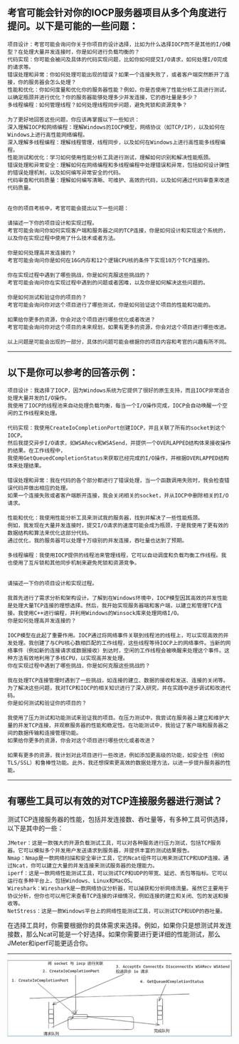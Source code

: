 ## 考官可能会针对你的IOCP服务器项目从多个角度进行提问。以下是可能的一些问题：
    
    项目设计：考官可能会询问你关于你项目的设计选择，比如为什么选择IOCP而不是其他的I/O模型？在处理大量并发连接时，你是如何进行负载均衡的？
    代码实现：你可能会被问及具体的代码实现问题，比如你如何提交I/O请求，如何处理I/O完成的请求等。
    错误处理和异常：你如何处理可能出现的错误？如果一个连接失败了，或者客户端突然断开了连接，你的服务器会怎么处理？
    性能和优化：你如何度量和优化你的服务器性能？例如，你是否使用了性能分析工具进行测试，以确定瓶颈并进行优化？你的服务器能够处理多少并发连接，它的吞吐量是多少？
    多线程编程：如何管理线程？如何处理线程同步问题，避免死锁和资源竞争？
    
    为了更好地回答这些问题，你应该再掌握以下一些知识：
    深入理解IOCP和网络编程：理解Windows的IOCP模型，网络协议（如TCP/IP），以及如何在Windows上进行高性能网络编程。
    深入理解多线程编程：理解线程管理，线程同步，以及如何在Windows上进行高性能多线程编程。
    性能测试和优化：学习如何使用性能分析工具进行测试，理解如何识别和解决性能瓶颈。
    错误处理和异常安全：理解如何在网络编程和多线程编程中处理错误和异常，包括如何设计弹性的错误处理机制，以及如何编写异常安全的代码。
    代码审查和代码质量：理解如何编写清晰、可维护、高效的代码，以及如何通过代码审查来改进代码质量。

##


    在你的项目考核中，考官可能会提出以下一些问题：
    
    请描述一下你的项目设计和实现过程。
    考官可能会询问你如何实现客户端和服务器之间的TCP连接，你是如何设计和实现这个系统的，以及你在实现过程中使用了什么技术或者方法。
    
    你是如何处理高并发连接的？
    考官可能会询问你是如何在16G内存和12个逻辑CPU核的条件下实现10万个TCP连接的。
    
    你在实现过程中遇到了哪些挑战，你是如何克服这些挑战的？
    考官可能会询问你在实现过程中遇到的问题或者困难，以及你是如何解决这些问题的。
    
    你是如何测试和验证你的项目的？
    考官可能会询问你对这个项目进行了哪些测试，你是如何验证这个项目的性能和功能的。
    
    如果给你更多的资源，你会对这个项目进行哪些优化或者改进？
    考官可能会询问你对这个项目的未来规划，如果有更多的资源，你会对这个项目进行哪些改进。
    
    以上问题是可能会出现的一部分，具体的问题可能会根据你的项目内容和考官的兴趣有所不同。

---------------------
## 以下是你可以参考的回答示例：

    项目设计：我选择了IOCP，因为Windows系统为它提供了很好的原生支持，而且IOCP非常适合处理大量并发的I/O操作。
    我使用了IOCP的线程池来自动处理负载均衡，每当一个I/O操作完成，IOCP会自动唤醒一个空闲的工作线程来处理。
    
    代码实现：我使用CreateIoCompletionPort创建IOCP，并且关联了所有的socket到这个IOCP。
    然后我提交异步I/O请求，如WSARecv和WSASend，并提供一个OVERLAPPED结构体来接收操作的结果。在工作线程中，
    我使用GetQueuedCompletionStatus来获取已经完成的I/O操作，并根据OVERLAPPED结构体来处理结果。
    
    错误处理和异常：我在代码的各个部分都进行了错误处理，当一个函数调用失败时，我会检查错误代码并做出相应的处理。
    如果一个连接失败或者客户端断开连接，我会关闭相关的socket，并从IOCP中删除相关的I/O请求。
    
    性能和优化：我使用性能分析工具来测试我的服务器，找到并解决了一些性能瓶颈。
    例如，我发现在大量并发连接时，提交I/O请求的速度可能会成为瓶颈，于是我使用了更有效的数据结构和算法来优化这部分代码。
    通过优化，我的服务器可以处理十万级别的并发连接，吞吐量也达到了预期。
    
    多线程编程：我使用IOCP提供的线程池来管理线程，它可以自动调度和负载均衡工作线程。我也使用了互斥锁和其他同步机制来避免死锁和资源竞争。


##

    请描述一下你的项目设计和实现过程。

    我首先进行了需求分析和架构设计。了解到在Windows环境中，IOCP模型因其高效的并发性能是处理大量TCP连接的理想选择。然后，我开始实现服务器端和客户端，以建立和管理TCP连接。我使用C++进行编程，并利用Windows的Winsock库来处理网络I/O。
    你是如何处理高并发连接的？
    
    IOCP模型在此起了重要作用。IOCP通过将网络事件关联到线程池的线程上，可以实现高效的并发处理。我创建了与CPU核心数相匹配的工作线程，这些线程等待IOCP上的网络事件。当新的网络事件（例如新的连接请求或数据接收）到达时，空闲的工作线程会被唤醒来处理这个事件。这种方法有效地利用了多核CPU，以实现高并发处理。
    你在实现过程中遇到了哪些挑战，你是如何克服这些挑战的？
    
    我在处理TCP连接管理时遇到了一些挑战，如连接的建立、数据的接收和发送、连接的关闭等。为了解决这些问题，我对TCP和IOCP的相关知识进行了深入研究，并在实践中逐步调试和改进代码。
    你是如何测试和验证你的项目的？
    
    我使用了压力测试和功能测试来验证我的项目。在压力测试中，我尝试在服务器上建立和维护大量的并发TCP连接，并观察服务器的性能和稳定性。在功能测试中，我验证了客户端和服务器之间的数据传输和连接管理功能。
    如果给你更多的资源，你会对这个项目进行哪些优化或者改进？
    
    如果有更多的资源，我计划对此项目进行一些改进，例如添加更高级的功能，如安全性（例如TLS/SSL）和鲁棒性功能。此外，我还想探索更高效的数据处理方法，以进一步提升服务器的性能。

--------------------------
## 有哪些工具可以有效的对TCP连接服务器进行测试？

测试TCP连接服务器的性能，包括并发连接数、吞吐量等，有多种工具可供选择，以下是其中的一些：

    JMeter：这是一款强大的开源负载测试工具，可以对各种服务进行压力测试，包括TCP服务器。它可以模拟多个并发用户发送请求到服务器，并提供丰富的测试结果报告。
    Nmap：Nmap是一款网络扫描和安全审计工具，它的Ncat组件可以用来测试TCP和UDP连接。通过Ncat，你可以建立大量的并发连接来测试服务器的处理能力。
    iperf：这是一款网络性能测试工具，可以测试TCP和UDP的带宽、延迟、丢包等指标。它可以运行在多种平台上，包括Windows、Linux和MacOS。
    Wireshark：Wireshark是一款网络协议分析器，可以捕获和分析网络流量。虽然它主要用于协议分析，但你也可以用它来查看TCP连接的详细情况，例如连接的建立和关闭、包的发送和接收等。
    NetStress：这是一款Windows平台上的网络性能测试工具，可以测试TCP和UDP的吞吐量。

在选择工具时，你需要根据你的具体需求来选择。例如，如果你只是想测试并发连接数，那么Ncat可能是一个好选择。如果你需要进行更详细的性能测试，那么JMeter和iperf可能更适合你。

-----------------------


![image](https://github.com/Don-H50/iocp/blob/main/imges/iocp.png)
